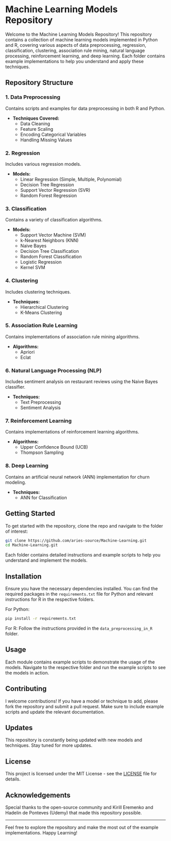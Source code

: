 # Machine Learning Models Repository

Welcome to the Machine Learning Models Repository! This repository contains a collection of machine learning models implemented in Python and R, covering various aspects of data preprocessing, regression, classification, clustering, association rule mining, natural language processing, reinforcement learning, and deep learning. Each folder contains example implementations to help you understand and apply these techniques.

## Repository Structure

### 1. Data Preprocessing
Contains scripts and examples for data preprocessing in both R and Python.
- **Techniques Covered:**
  - Data Cleaning
  - Feature Scaling
  - Encoding Categorical Variables
  - Handling Missing Values

### 2. Regression
Includes various regression models.
- **Models:**
  - Linear Regression (Simple, Multiple, Polynomial)
  - Decision Tree Regression
  - Support Vector Regression (SVR)
  - Random Forest Regression

### 3. Classification
Contains a variety of classification algorithms.
- **Models:**
  - Support Vector Machine (SVM)
  - k-Nearest Neighbors (KNN)
  - Naive Bayes
  - Decision Tree Classification
  - Random Forest Classification
  - Logistic Regression
  - Kernel SVM

### 4. Clustering
Includes clustering techniques.
- **Techniques:**
  - Hierarchical Clustering
  - K-Means Clustering

### 5. Association Rule Learning
Contains implementations of association rule mining algorithms.
- **Algorithms:**
  - Apriori
  - Eclat

### 6. Natural Language Processing (NLP)
Includes sentiment analysis on restaurant reviews using the Naive Bayes classifier.
- **Techniques:**
  - Text Preprocessing
  - Sentiment Analysis

### 7. Reinforcement Learning
Contains implementations of reinforcement learning algorithms.
- **Algorithms:**
  - Upper Confidence Bound (UCB)
  - Thompson Sampling

### 8. Deep Learning
Contains an artificial neural network (ANN) implementation for churn modeling.
- **Techniques:**
  - ANN for Classification

## Getting Started

To get started with the repository, clone the repo and navigate to the folder of interest:

```sh
git clone https://github.com/aries-source/Machine-Learning.git
cd Machine-Learning.git
```

Each folder contains detailed instructions and example scripts to help you understand and implement the models.

## Installation

Ensure you have the necessary dependencies installed. You can find the required packages in the `requirements.txt` file for Python and relevant instructions for R in the respective folders.

For Python:
```sh
pip install -r requirements.txt
```

For R:
Follow the instructions provided in the `data_preprocessing_in_R` folder.

## Usage

Each module contains example scripts to demonstrate the usage of the models. Navigate to the respective folder and run the example scripts to see the models in action.

## Contributing

I welcome contributions! If you have a model or technique to add, please fork the repository and submit a pull request. Make sure to include example scripts and update the relevant documentation.

## Updates

This repository is constantly being updated with new models and techniques. Stay tuned for more updates.

## License

This project is licensed under the MIT License - see the [LICENSE](LICENSE) file for details.

## Acknowledgements

Special thanks to the open-source community and Kirill Eremenko and Hadelin de Ponteves (Udemy) that made this repository possible.

---

Feel free to explore the repository and make the most out of the example implementations. Happy Learning!
